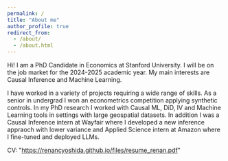 ```yaml
---
permalink: /
title: "About me"
author_profile: true
redirect_from: 
  - /about/
  - /about.html
---
```


Hi! I am a PhD Candidate in Economics at Stanford University. I will be on the job market for the 2024-2025 academic year. My main interests are Causal Inference and Machine Learning.

I have worked in a variety of projects requiring a wide range of skills. As a senior in undergrad I won an econometrics competition applying synthetic controls. In my PhD research I worked with Causal ML, DiD, IV and Machine Learning tools in settings with large geospatial datasets. In addition I was a Causal Inference intern at Wayfair where I developed a new inference appraoch with lower variance and Applied Science intern at Amazon where I fine-tuned and deployed LLMs. 

CV: "https://renancyoshida.github.io/files/resume_renan.pdf"
